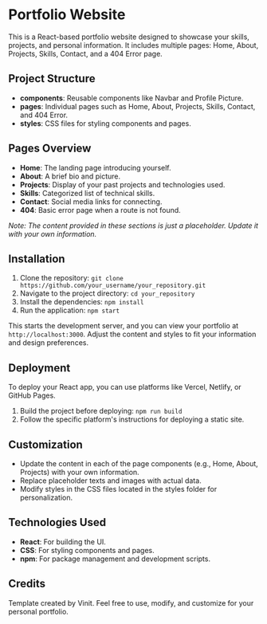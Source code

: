 # Portfolio Website

This is a React-based portfolio website designed to showcase your skills, projects, and personal information. It includes multiple pages: Home, About, Projects, Skills, Contact, and a 404 Error page.

## Project Structure

- **components**: Reusable components like Navbar and Profile Picture.
- **pages**: Individual pages such as Home, About, Projects, Skills, Contact, and 404 Error.
- **styles**: CSS files for styling components and pages.

## Pages Overview

- **Home**: The landing page introducing yourself.
- **About**: A brief bio and picture.
- **Projects**: Display of your past projects and technologies used.
- **Skills**: Categorized list of technical skills.
- **Contact**: Social media links for connecting.
- **404**: Basic error page when a route is not found.

*Note: The content provided in these sections is just a placeholder. Update it with your own information.*

## Installation

1. Clone the repository: `git clone https://github.com/your_username/your_repository.git`
2. Navigate to the project directory: `cd your_repository`
3. Install the dependencies: `npm install`
4. Run the application: `npm start`

This starts the development server, and you can view your portfolio at `http://localhost:3000`. Adjust the content and styles to fit your information and design preferences.

## Deployment

To deploy your React app, you can use platforms like Vercel, Netlify, or GitHub Pages.

1. Build the project before deploying: `npm run build`
2. Follow the specific platform's instructions for deploying a static site.

## Customization

- Update the content in each of the page components (e.g., Home, About, Projects) with your own information.
- Replace placeholder texts and images with actual data.
- Modify styles in the CSS files located in the styles folder for personalization.

## Technologies Used

- **React**: For building the UI.
- **CSS**: For styling components and pages.
- **npm**: For package management and development scripts.

## Credits

Template created by Vinit. Feel free to use, modify, and customize for your personal portfolio.
